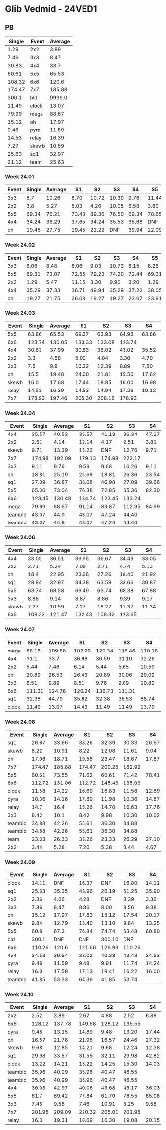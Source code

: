 # Glib Vedmid - 24VED1

## PB
|Single|Event|Average|
|----|----|----|
|1.29|2x2|3.89|
|7.46|3x3|8.47|
|30.83|4x4|33.7|
|60.61|5x5|65.53|
|108.32|6x6|120.6|
|174.47|7x7|185.88|
|300.1|bld|9999.0|
|11.49|clock|13.07|
|79.99|mega|88.67|
|15.12|oh|17.97|
|9.48|pyra|11.59|
|14.53|relay|16.39|
|7.27|skewb|10.59|
|25.63|sq1|32.97|
|21.12|team|25.63|
### Week 24.01
|Event|Single|Average|S1|S2|S3|S4|S5|
|-----|-------|------|--|--|--|--|--|
|3x3|8.7|10.26|8.70|10.72|10.30|9.76|11.44|
|2x2|3.8|5.27|5.03|4.20|10.05|6.58|3.80|
|5x5|69.34|76.21|73.48|89.36|76.50|69.34|78.65|
|4x4|34.24|36.29|37.65|34.24|35.53|35.68|DNF|
|oh|19.45|27.75|19.45|21.22|DNF|39.94|22.09|
### Week 24.02
|Event|Single|Average|S1|S2|S3|S4|S5|
|-----|-------|------|--|--|--|--|--|
|3x3|8.06|8.48|8.06|9.03|10.73|8.15|8.26|
|5x5|69.31|73.07|72.56|79.23|74.20|72.44|69.31|
|2x2|1.29|5.47|11.15|3.30|9.90|3.20|1.29|
|4x4|35.29|37.33|36.71|49.94|35.29|37.22|38.05|
|oh|19.27|21.75|26.08|19.27|19.27|22.07|23.91|
### Week 24.03
|Event|Single|Average|S1|S2|S3|S4|S5|
|-----|-------|------|--|--|--|--|--|
|5x5|63.86|65.53|69.37|63.93|64.93|63.86|67.74|
|6x6|123.74|130.05|133.33|133.08|123.74| | |
|4x4|30.83|37.99|30.83|38.02|43.02|35.52|40.43|
|2x2|3.3|4.58|5.00|4.04|3.30|4.70|DNF|
|3x3|7.5|9.8|10.32|12.39|8.89|7.50|10.20|
|oh|15.5|19.48|24.00|21.81|15.50|17.62|19.00|
|skewb|16.0|17.68|17.44|18.85|16.00|16.98|18.62|
|relay|14.53|16.39|14.53|14.94|17.26|19.12|16.97|
|7x7|178.93|197.46|205.30|208.16|178.93| | |
### Week 24.04
|Event|Single|Average|S1|S2|S3|S4|S5|
|-----|-------|------|--|--|--|--|--|
|4x4|35.57|40.53|35.57|41.13|36.34|47.17|44.13|
|2x2|2.51|4.14|12.14|4.17|2.51|3.81|4.43|
|skewb|9.71|13.39|15.23|DNF|12.76|9.71|12.18|
|7x7|174.98|192.09|179.13|174.98|222.17| | |
|3x3|9.11|9.76|9.59|9.68|10.26|9.11|10.02|
|oh|18.81|25.19|25.68|18.81|26.36|23.54|DNF|
|sq1|27.09|36.87|38.08|46.98|27.09|39.66|32.87|
|5x5|65.36|73.04|76.38|72.85|65.36|82.30|69.89|
|6x6|123.45|130.48|134.74|123.45|133.24| | |
|mega|79.99|88.67|91.14|89.87|112.95|84.99|79.99|
|teambld|43.07|44.9|43.07|47.24|44.40| | |
|teambld|43.07|44.9|43.07|47.24|44.40| | |
### Week 24.06
|Event|Single|Average|S1|S2|S3|S4|S5|
|-----|-------|------|--|--|--|--|--|
|4x4|33.05|36.51|39.95|36.67|34.49|33.05|38.36|
|2x2|2.71|5.24|7.08|2.71|4.74|5.13|5.84|
|oh|18.4|22.95|23.66|27.26|18.40|21.92|23.27|
|sq1|28.84|32.97|34.38|63.59|33.66|30.87|28.84|
|5x5|63.74|68.58|69.49|63.74|68.38|67.88|DNF|
|3x3|8.86|9.14|8.87|8.86|9.39|9.17|10.09|
|skewb|7.27|10.59|7.27|16.27|11.37|11.34|9.06|
|6x6|108.32|121.47|132.43|108.32|123.65| | |
### Week 24.07
|Event|Single|Average|S1|S2|S3|S4|S5|
|-----|-------|------|--|--|--|--|--|
|mega|88.16|109.88|102.99|120.34|116.46|110.18|88.16|
|4x4|31.1|33.7|36.98|36.59|31.10|32.26|32.25|
|2x2|5.44|7.46|6.14|5.44|5.65|10.59|12.34|
|oh|20.89|26.53|26.43|20.89|30.06|29.02|24.13|
|3x3|8.51|9.89|8.51|9.76|9.09|10.82|11.63|
|6x6|111.31|124.76|126.24|136.73|111.31| | |
|sq1|32.38|44.79|35.62|32.38|36.53|88.74|62.22|
|clock|11.49|13.07|14.43|11.49|11.49|13.79|13.92|
### Week 24.08
|Event|Single|Average|S1|S2|S3|S4|S5|
|-----|-------|------|--|--|--|--|--|
|sq1|26.67|33.66|38.26|32.39|30.33|26.67|40.19|
|skewb|8.22|10.91|8.22|12.08|11.61|9.04|12.37|
|oh|17.06|18.71|19.58|23.47|18.67|17.87|17.06|
|7x7|174.47|185.88|174.47|200.25|182.92| | |
|5x5|60.61|73.55|71.62|60.61|71.42|78.41|77.61|
|6x6|112.72|131.06|112.72|145.43|135.03| | |
|clock|11.58|14.22|16.69|16.83|11.58|12.69|13.27|
|pyra|10.36|14.16|17.89|11.98|10.36|14.87|15.63|
|relay|14.7|16.4|15.26|14.70|16.63|17.76|17.31|
|3x3|8.42|10.1|8.42|9.98|10.30|10.02|13.06|
|teambld|34.88|42.26|55.61|36.30|34.88| | |
|teambld|34.88|42.26|55.61|36.30|34.88| | |
|team|23.33|26.33|33.26|23.33|26.29|27.10|25.59|
|2x2|3.44|5.28|7.26|5.38|3.44|4.67|5.80|
### Week 24.09
|Event|Single|Average|S1|S2|S3|S4|S5|
|-----|-------|------|--|--|--|--|--|
|clock|14.11|DNF|16.37|DNF|16.80|14.11|DNF|
|sq1|25.63|35.35|43.96|26.19|51.25|35.90|25.63|
|2x2|3.36|4.06|4.28|DNF|3.39|3.36|4.52|
|3x3|7.86|8.47|8.86|8.00|8.56|9.38|7.86|
|oh|15.12|17.97|17.83|15.12|17.54|20.17|18.55|
|skewb|9.84|12.79|13.40|13.10|9.84|13.25|12.03|
|5x5|60.8|67.3|76.84|74.74|63.48|60.80|63.69|
|bld|300.1|DNF|DNF|300.10|DNF| | |
|6x6|110.26|120.6|121.60|129.93|110.26| | |
|4x4|34.53|39.54|38.02|40.38|43.43|34.53|40.22|
|pyra|9.48|11.59|9.48|9.91|11.74|14.24|13.11|
|relay|16.0|17.59|17.13|19.41|16.22|16.00|DNF|
|teambld|41.85|53.33|64.39|41.85|53.74| | |
### Week 24.10
|Event|Single|Average|S1|S2|S3|S4|S5|
|-----|-------|------|--|--|--|--|--|
|2x2|2.52|3.89|2.67|4.88|2.52|6.88|4.12|
|6x6|128.12|137.78|149.68|128.12|135.55| | |
|pyra|9.48|13.15|14.89|9.48|13.20|17.44|11.36|
|oh|16.57|21.78|21.98|16.57|24.46|27.32|18.90|
|skewb|9.68|12.85|14.21|9.68|12.24|12.38|13.92|
|sq1|29.98|33.57|31.55|32.11|29.98|42.82|37.06|
|clock|13.22|14.21|13.22|14.25|15.30|14.03|14.35|
|teambld|35.96|40.99|35.96|40.47|46.55| | |
|teambld|35.96|40.99|35.96|40.47|46.55| | |
|4x4|36.03|42.97|40.06|43.68|45.17|36.03|DNF|
|5x5|61.7|69.42|77.84|61.70|76.55|65.08|66.64|
|3x3|7.46|9.58|7.46|10.91|8.25|9.58|11.41|
|7x7|201.95|209.09|220.32|205.01|201.95| | |
|relay|16.3|19.31|18.69|16.30|19.08|20.15|DNF|
